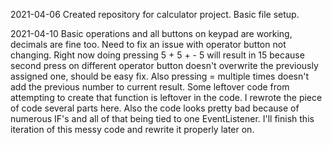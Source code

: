 2021-04-06  Created repository for calculator project. Basic file setup.

2021-04-10  Basic operations and all buttons on keypad are working, decimals are fine too. Need to fix an issue with operator button not changing. Right now doing pressing 5 + 5 + - 5 will result in 15 because second press on different operator button doesn't overwrite the previously assigned one, should be easy fix. Also pressing = multiple times doesn't add the previous number to current result. Some leftover code from attempting to create that function is leftover in the code. I rewrote the piece of code several parts here. Also the code looks pretty bad because of numerous IF's and all of that being tied to one EventListener. I'll finish this iteration of this messy code and rewrite it properly later on.